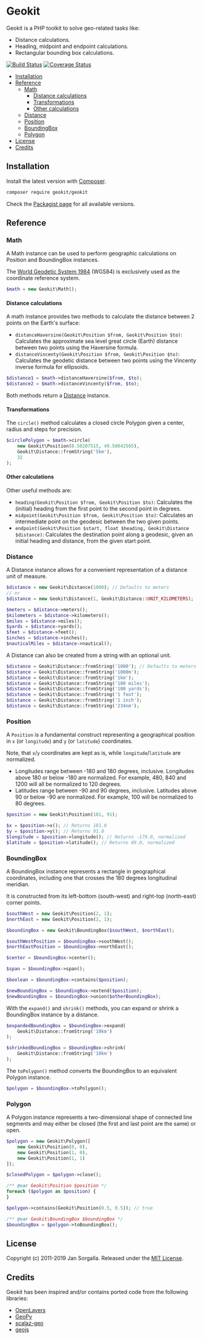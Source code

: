 Geokit
======

Geokit is a PHP toolkit to solve geo-related tasks like:

* Distance calculations.
* Heading, midpoint and endpoint calculations.
* Rectangular bounding box calculations.

[![Build Status](https://travis-ci.org/jsor/geokit.svg?branch=master)](http://travis-ci.org/jsor/geokit?branch=master)
[![Coverage Status](https://img.shields.io/coveralls/jsor/geokit.svg?style=flat)](https://coveralls.io/r/jsor/geokit?branch=master)

* [Installation](#installation)
* [Reference](#reference)
    * [Math](#math)
        * [Distance calculations](#distance-calculations)
        * [Transformations](#transformations)
        * [Other calculations](#other-calculations)
    * [Distance](#distance)
    * [Position](#position)
    * [BoundingBox](#boundingbox)
    * [Polygon](#polygon)
* [License](#license)
* [Credits](#credits)

Installation
------------

Install the latest version with [Composer](https://getcomposer.org).

```bash
composer require geokit/geokit
```

Check the [Packagist page](https://packagist.org/packages/geokit/geokit) for all
available versions.

Reference
---------

### Math

A Math instance can be used to perform geographic calculations on Position and 
BoundingBox instances.

The [World Geodetic System 1984](http://en.wikipedia.org/wiki/World_Geodetic_System) 
(WGS84) is exclusively used as the coordinate reference system.

```php
$math = new Geokit\Math();
```

#### Distance calculations

A math instance provides two methods to calculate the distance between 2 points
on the Earth's surface:

* `distanceHaversine(Geokit\Position $from, Geokit\Position $to)`: Calculates the
  approximate sea level great circle (Earth) distance between two points using
  the Haversine formula.
* `distanceVincenty(Geokit\Position $from, Geokit\Position $to)`: Calculates the
  geodetic distance between two points using the Vincenty inverse formula for
  ellipsoids.

```php
$distance1 = $math->distanceHaversine($from, $to);
$distance2 = $math->distanceVincenty($from, $to);
```

Both methods return a [Distance](#distance) instance.

#### Transformations

The `circle()` method calculates a closed circle Polygon given a center, radius
and steps for precision.

```php
$circlePolygon = $math->circle(
    new Geokit\Position(8.50207515, 49.50042565), 
    Geokit\Distance::fromString('5km'),
    32
);
```

#### Other calculations

Other useful methods are:

* `heading(Geokit\Position $from, Geokit\Position $to)`: Calculates the
  (initial) heading from the first point to the second point in degrees.
* `midpoint(Geokit\Position $from, Geokit\Position $to)`: Calculates an
  intermediate point on the geodesic between the two given points.
* `endpoint(Geokit\Position $start, float $heading, Geokit\Distance $distance)`:
  Calculates the destination point along a geodesic, given an initial heading
  and distance, from the given start point.

### Distance

A Distance instance allows for a convenient representation of a distance unit of
measure.

```php
$distance = new Geokit\Distance(1000); // Defaults to meters
// or
$distance = new Geokit\Distance(1, Geokit\Distance::UNIT_KILOMETERS);

$meters = $distance->meters();
$kilometers = $distance->kilometers();
$miles = $distance->miles();
$yards = $distance->yards();
$feet = $distance->feet();
$inches = $distance->inches();
$nauticalMiles = $distance->nautical();
```

A Distance can also be created from a string with an optional unit.

```php
$distance = Geokit\Distance::fromString('1000'); // Defaults to meters
$distance = Geokit\Distance::fromString('1000m');
$distance = Geokit\Distance::fromString('1km');
$distance = Geokit\Distance::fromString('100 miles');
$distance = Geokit\Distance::fromString('100 yards');
$distance = Geokit\Distance::fromString('1 foot');
$distance = Geokit\Distance::fromString('1 inch');
$distance = Geokit\Distance::fromString('234nm');
```

### Position

A `Position` is a fundamental construct representing a geographical position in
`x` (or `longitude`) and `y` (or `latitude`) coordinates.

Note, that `x`/`y` coordinates are kept as is, while `longitude`/`latitude` are
normalized.

* Longitudes range between -180 and 180 degrees, inclusive. Longitudes above 180
  or below -180 are normalized. For example, 480, 840 and 1200 will all be
  normalized to 120 degrees.
* Latitudes range between -90 and 90 degrees, inclusive. Latitudes above 90 or
  below -90 are normalized. For example, 100 will be normalized to 80 degrees.

```php
$position = new Geokit\Position(181, 91);

$x = $position->x(); // Returns 181.0
$y = $position->y(); // Returns 91.0
$longitude = $position->longitude(); // Returns -179.0, normalized
$latitude = $position->latitude(); // Returns 89.0, normalized
```

### BoundingBox

A BoundingBox instance represents a rectangle in geographical coordinates,
including one that crosses the 180 degrees longitudinal meridian.

It is constructed from its left-bottom (south-west) and right-top (north-east)
corner points.

```php
$southWest = new Geokit\Position(2, 1);
$northEast = new Geokit\Position(2, 1);

$boundingBox = new Geokit\BoundingBox($southWest, $northEast);

$southWestPosition = $boundingBox->southWest();
$northEastPosition = $boundingBox->northEast();

$center = $boundingBox->center();

$span = $boundingBox->span();

$boolean = $boundingBox->contains($position);

$newBoundingBox = $boundingBox->extend($position);
$newBoundingBox = $boundingBox->union($otherBoundingBox);
```

With the `expand()` and `shrink()` methods, you can expand or shrink a
BoundingBox instance by a distance.

```php
$expandedBoundingBox = $boundingBox->expand(
    Geokit\Distance::fromString('10km')
);

$shrinkedBoundingBox = $boundingBox->shrink(
    Geokit\Distance::fromString('10km')
);
```

The `toPolygon()` method converts the BoundingBox to an equivalent Polygon
instance.

```php
$polygon = $boundingBox->toPolygon();
```

### Polygon

A Polygon instance represents a two-dimensional shape of connected line segments
and may either be closed (the first and last point are the same) or open.

```php
$polygon = new Geokit\Polygon([
    new Geokit\Position(0, 0),
    new Geokit\Position(1, 0),
    new Geokit\Position(1, 1)
]);

$closedPolygon = $polygon->close();

/** @var Geokit\Position $position */
foreach ($polygon as $position) {
}

$polygon->contains(Geokit\Position(0.5, 0.5)); // true

/** @var Geokit\BoundingBox $boundingBox */
$boundingBox = $polygon->toBoundingBox();
```

License
-------

Copyright (c) 2011-2019 Jan Sorgalla. 
Released under the [MIT License](LICENSE).

Credits
-------

Geokit has been inspired and/or contains ported code from the following
libraries:

* [OpenLayers](https://github.com/openlayers/openlayers)
* [GeoPy](https://github.com/geopy/geopy)
* [scalaz-geo](https://github.com/scalaz/scalaz-geo)
* [geojs](http://code.google.com/p/geojs)
